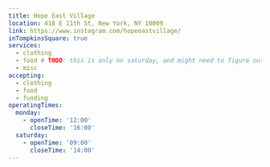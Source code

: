 ```yaml
---
title: Hope East Village
location: 418 E 11th St, New York, NY 10009
link: https://www.instagram.com/hopeeastvillage/
inTompkinsSquare: true
services:
  - clothing
  - food # TODO: this is only on saturday, and might need to figure out how to handle this
  - misc
accepting:
  - clothing
  - food
  - funding
operatingTimes:
  monday:
    - openTime: '12:00'
      closeTime: '16:00'
  saturday:
    - openTime: '09:00'
      closeTime: '14:00'
---
```

